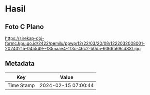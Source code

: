 # Hasil

## Foto C Plano

https://sirekap-obj-formc.kpu.go.id/2422/pemilu/ppwp/12/22/03/20/08/1222032008001-20240215-045549--f855aae4-113c-46c2-b0d5-6066b69cd831.jpg


## Metadata

| Key        | Value               |
| ---------- | ------------------- |
| Time Stamp | 2024-02-15 07:00:44 |



